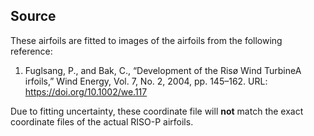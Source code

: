 Source
------

These airfoils are fitted to images of the airfoils from the following reference:

1. Fuglsang, P., and Bak, C., “Development of the Risø Wind TurbineA irfoils,” Wind Energy, Vol. 7, No. 2, 2004, pp. 145–162. URL: https://doi.org/10.1002/we.117

Due to fitting uncertainty, these coordinate file will **not** match the exact coordinate files of the actual RISO-P airfoils.